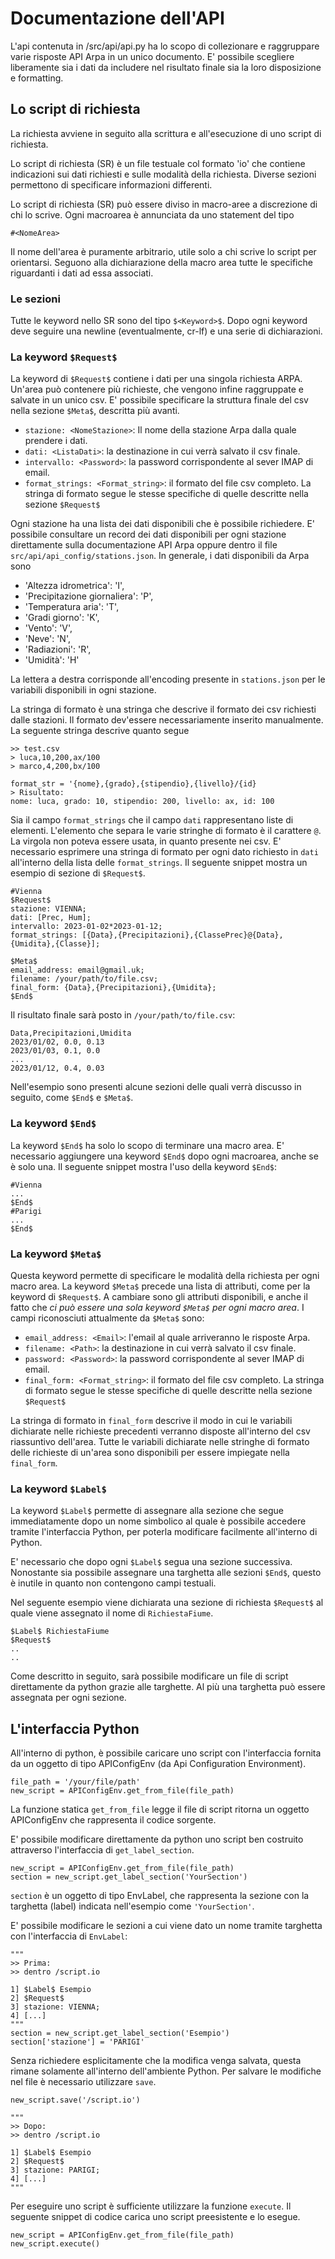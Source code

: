 # Documentazione dell'API

L'api contenuta in /src/api/api.py ha lo scopo di collezionare e raggruppare varie risposte API Arpa in un unico documento.
E' possibile scegliere liberamente sia i dati da includere nel risultato finale sia la loro disposizione e formatting. 

## Lo script di richiesta

La richiesta avviene in seguito alla scrittura e all'esecuzione di uno script di richiesta. 

Lo script di richiesta (SR) è un file testuale col formato 'io' che contiene indicazioni sui dati richiesti e sulle modalità della richiesta. Diverse sezioni permettono di specificare informazioni differenti.

Lo script di richiesta (SR) può essere diviso in macro-aree a discrezione di chi lo scrive. Ogni macroarea è annunciata da uno statement del tipo
```
#<NomeArea>
```
Il nome dell'area è puramente arbitrario, utile solo a chi scrive lo script per orientarsi. Seguono alla dichiarazione della macro area tutte le specifiche riguardanti i dati ad essa associati.

### Le sezioni

Tutte le keyword nello SR sono del tipo `$<Keyword>$`. Dopo ogni keyword deve seguire una newline (eventualmente, cr-lf) e una serie di dichiarazioni.

### La keyword `$Request$`

La keyword di `$Request$` contiene i dati per una singola richiesta ARPA. Un'area può contenere più richieste, che vengono infine raggruppate e salvate in un unico csv. E' possibile specificare la struttura finale del csv nella sezione `$Meta$`, descritta più avanti.



* `stazione: <NomeStazione>`: Il nome della stazione Arpa dalla quale prendere i dati. 
* `dati: <ListaDati>`: la destinazione in cui verrà salvato il csv finale.
* `intervallo: <Password>`: la password corrispondente al sever IMAP di email.
* `format_strings: <Format_string>`: il formato del file csv completo. La stringa di formato segue le stesse specifiche di quelle descritte nella sezione `$Request$`

Ogni stazione ha una lista dei dati disponibili che è possibile richiedere. E' possibile consultare un record dei dati disponibili per ogni stazione direttamente sulla documentazione API Arpa oppure dentro il file `src/api/api_config/stations.json`. 
In generale, i dati disponibili da Arpa sono 
* 'Altezza idrometrica': 'I',
* 'Precipitazione giornaliera': 'P',
* 'Temperatura aria': 'T',
* 'Gradi giorno': 'K',
* 'Vento': 'V',
* 'Neve': 'N',
* 'Radiazioni': 'R',
* 'Umidità': 'H'

La lettera a destra corrisponde all'encoding presente in `stations.json` per le variabili disponibili in ogni stazione. 

La stringa di formato è una stringa che descrive il formato dei csv richiesti dalle stazioni. Il formato dev'essere necessariamente inserito manualmente. La seguente stringa descrive quanto segue
```
>> test.csv
> luca,10,200,ax/100
> marco,4,200,bx/100

format_str = '{nome},{grado},{stipendio},{livello}/{id}
> Risultato: 
nome: luca, grado: 10, stipendio: 200, livello: ax, id: 100 
```
Sia il campo `format_strings` che il campo `dati` rappresentano liste di elementi. 
L'elemento che separa le varie stringhe di formato è il carattere `@`. La virgola non poteva essere usata, in quanto presente nei csv. E' necessario esprimere una stringa di formato per ogni dato richiesto in `dati` all'interno della lista delle `format_strings`. Il seguente snippet mostra un esempio di sezione di `$Request$`.

```
#Vienna
$Request$
stazione: VIENNA;
dati: [Prec, Hum];
intervallo: 2023-01-02*2023-01-12;
format_strings: [{Data},{Precipitazioni},{ClassePrec}@{Data},{Umidita},{Classe}];

$Meta$
email_address: email@gmail.uk;
filename: /your/path/to/file.csv;
final_form: {Data},{Precipitazioni},{Umidita};
$End$
```

Il risultato finale sarà posto in `/your/path/to/file.csv`:
```
Data,Precipitazioni,Umidita
2023/01/02, 0.0, 0.13 
2023/01/03, 0.1, 0.0 
...
2023/01/12, 0.4, 0.03 

```
Nell'esempio sono presenti alcune sezioni delle quali verrà discusso in seguito, come `$End$` e `$Meta$`.
### La keyword `$End$`

La keyword `$End$` ha solo lo scopo di terminare una macro area. E' necessario aggiungere una keyword `$End$` dopo ogni macroarea, anche se è solo una. Il seguente snippet mostra l'uso della keyword `$End$`:
```
#Vienna
...
$End$
#Parigi
...
$End$
```

### La keyword `$Meta$`

Questa keyword permette di specificare le modalità della richiesta per ogni macro area. La keyword `$Meta$` precede una lista di attributi, come per la keyword di `$Request$`. A cambiare sono gli attributi disponibili, e anche il fatto che *ci può essere una sola keyword `$Meta$` per ogni macro area*. I campi riconosciuti attualmente da `$Meta$` sono:

* `email_address: <Email>`: l'email al quale arriveranno le risposte Arpa.
* `filename: <Path>`: la destinazione in cui verrà salvato il csv finale.
* `password: <Password>`: la password corrispondente al sever IMAP di email.
* `final_form: <Format_string>`: il formato del file csv completo. La stringa di formato segue le stesse specifiche di quelle descritte nella sezione `$Request$`

La stringa di formato in `final_form` descrive il modo in cui le variabili dichiarate nelle richieste precedenti verranno disposte all'interno del csv riassuntivo dell'area. 
Tutte le variabili dichiarate nelle stringhe di formato delle richieste di un'area sono disponibili per essere impiegate nella `final_form`.


### La keyword `$Label$`

La keyword `$Label$` permette di assegnare alla sezione che segue immediatamente dopo un nome simbolico al quale è possibile accedere tramite l'interfaccia Python, per poterla modificare facilmente all'interno di Python.

E' necessario che dopo ogni `$Label$` segua una sezione successiva. Nonostante sia possibile assegnare una targhetta alle sezioni `$End$`, questo è inutile in quanto non contengono campi testuali.  

Nel seguente esempio viene dichiarata una sezione di richiesta `$Request$` al quale viene assegnato il nome di `RichiestaFiume`.

```
$Label$ RichiestaFiume
$Request$
..
..
```
Come descritto in seguito, sarà possibile modificare un file di script direttamente da python grazie alle targhette. Al più una targhetta può essere assegnata per ogni sezione. 

## L'interfaccia Python

All'interno di python, è possibile caricare uno script con l'interfaccia fornita da un oggetto di tipo APIConfigEnv (da Api Configuration Environment).

```
file_path = '/your/file/path'
new_script = APIConfigEnv.get_from_file(file_path)
```

La funzione statica `get_from_file` legge il file di script ritorna un oggetto APIConfigEnv che rappresenta il codice sorgente.

E' possibile modificare direttamente da python uno script ben costruito attraverso l'interfaccia di `get_label_section`.

```
new_script = APIConfigEnv.get_from_file(file_path)
section = new_script.get_label_section('YourSection')
```

`section` è un oggetto di tipo EnvLabel, che rappresenta la sezione con la targhetta (label) indicata nell'esempio come `'YourSection'`.

E' possibile modificare le sezioni a cui viene dato un nome tramite targhetta con l'interfaccia di `EnvLabel`:

```
"""
>> Prima: 
>> dentro /script.io

1] $Label$ Esempio
2] $Request$
3] stazione: VIENNA;
4] [...]
"""
section = new_script.get_label_section('Esempio')
section['stazione'] = 'PARIGI'

```
Senza richiedere esplicitamente che la modifica venga salvata, questa rimane solamente all'interno dell'ambiente Python. Per salvare le modifiche nel file è necessario utilizzare `save`.
```
new_script.save('/script.io')

"""
>> Dopo: 
>> dentro /script.io

1] $Label$ Esempio
2] $Request$
3] stazione: PARIGI;
4] [...]
"""
```
Per eseguire uno script è sufficiente utilizzare la funzione `execute`. Il seguente snippet di codice carica uno script preesistente e lo esegue. 

```
new_script = APIConfigEnv.get_from_file(file_path)
new_script.execute()
```
